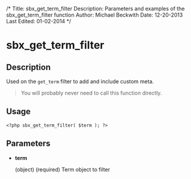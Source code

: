 /*
Title: sbx_get_term_filter
Description: Parameters and examples of the sbx_get_term_filter function
Author: Michael Beckwith
Date: 12-20-2013
Last Edited: 01-02-2014
 */

# sbx_get_term_filter

## Description

Used on the `get_term` filter to add and include custom meta.

> You will probably never need to call this function directly.

## Usage

	<?php sbx_get_term_filter( $term ); ?>

## Parameters

* **term**

	(object) (required) Term object to filter
